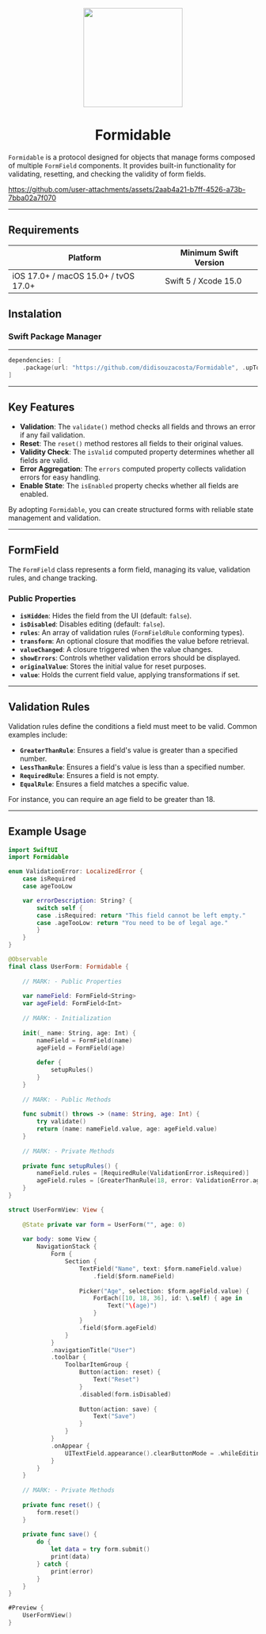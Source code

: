 <p align="center">
  <image src="app-icon.png" width="200" />
</p>

<h1 align="center">Formidable</h1>

`Formidable` is a protocol designed for objects that manage forms composed of multiple `FormField` components. It provides built-in functionality for validating, resetting, and checking the validity of form fields.

https://github.com/user-attachments/assets/2aab4a21-b7ff-4526-a73b-7bba02a7f070

---

## Requirements

| Platform                                             | Minimum Swift Version | 
| ---------------------------------------------------- | --------------------- |
| iOS 17.0+ / macOS 15.0+ / tvOS 17.0+ | Swift 5 / Xcode 15.0

## Instalation

### Swift Package Manager

---


```swift
dependencies: [
    .package(url: "https://github.com/didisouzacosta/Formidable", .upToNextMajor(from: "1.0.0"))
]
```

---

## Key Features
- **Validation**: The `validate()` method checks all fields and throws an error if any fail validation.
- **Reset**: The `reset()` method restores all fields to their original values.
- **Validity Check**: The `isValid` computed property determines whether all fields are valid.
- **Error Aggregation**: The `errors` computed property collects validation errors for easy handling.
- **Enable State**: The `isEnabled` property checks whether all fields are enabled.

By adopting `Formidable`, you can create structured forms with reliable state management and validation.

---

## FormField

The `FormField` class represents a form field, managing its value, validation rules, and change tracking.

### Public Properties
- **`isHidden`**: Hides the field from the UI (default: `false`).
- **`isDisabled`**: Disables editing (default: `false`).
- **`rules`**: An array of validation rules (`FormFieldRule` conforming types).
- **`transform`**: An optional closure that modifies the value before retrieval.
- **`valueChanged`**: A closure triggered when the value changes.
- **`showErrors`**: Controls whether validation errors should be displayed.
- **`originalValue`**: Stores the initial value for reset purposes.
- **`value`**: Holds the current field value, applying transformations if set.

---

## Validation Rules

Validation rules define the conditions a field must meet to be valid. Common examples include:

- **`GreaterThanRule`**: Ensures a field's value is greater than a specified number.
- **`LessThanRule`**: Ensures a field's value is less than a specified number.
- **`RequiredRule`**: Ensures a field is not empty.
- **`EqualRule`**: Ensures a field matches a specific value.

For instance, you can require an age field to be greater than 18.

---

## Example Usage

```swift
import SwiftUI
import Formidable

enum ValidationError: LocalizedError {
    case isRequired
    case ageTooLow

    var errorDescription: String? {
        switch self {
        case .isRequired: return "This field cannot be left empty."
        case .ageTooLow: return "You need to be of legal age."
        }
    }
}

@Observable
final class UserForm: Formidable {
    
    // MARK: - Public Properties
    
    var nameField: FormField<String>
    var ageField: FormField<Int>
    
    // MARK: - Initialization
    
    init(_ name: String, age: Int) {
        nameField = FormField(name)
        ageField = FormField(age)
        
        defer {
            setupRules()
        }
    }
    
    // MARK: - Public Methods
    
    func submit() throws -> (name: String, age: Int) {
        try validate()
        return (name: nameField.value, age: ageField.value)
    }
    
    // MARK: - Private Methods
    
    private func setupRules() {
        nameField.rules = [RequiredRule(ValidationError.isRequired)]
        ageField.rules = [GreaterThanRule(18, error: ValidationError.ageTooLow)]
    }
}

struct UserFormView: View {
    
    @State private var form = UserForm("", age: 0)
    
    var body: some View {
        NavigationStack {
            Form {
                Section {
                    TextField("Name", text: $form.nameField.value)
                        .field($form.nameField)
                    
                    Picker("Age", selection: $form.ageField.value) {
                        ForEach([10, 18, 36], id: \.self) { age in
                            Text("\(age)")
                        }
                    }
                    .field($form.ageField)
                }
            }
            .navigationTitle("User")
            .toolbar {
                ToolbarItemGroup {
                    Button(action: reset) {
                        Text("Reset")
                    }
                    .disabled(form.isDisabled)
                    
                    Button(action: save) {
                        Text("Save")
                    }
                }
            }
            .onAppear {
                UITextField.appearance().clearButtonMode = .whileEditing
            }
        }
    }
    
    // MARK: - Private Methods
    
    private func reset() {
        form.reset()
    }
    
    private func save() {
        do {
            let data = try form.submit()
            print(data)
        } catch {
            print(error)
        }
    }
}

#Preview {
    UserFormView()
}
```
